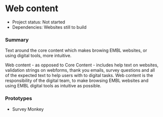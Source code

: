 # Web content

- Project status: Not started
- Dependencies: Websites still to build

### Summary

Text around the core content which makes browing EMBL websites, or using digital tools, more intuitive. 

Web content - as opposed to Core Content - includes help text on websites, validation strings on webforms, thank you emails, survey questions and all of the expected text to help users with to digital tasks. Web content is the responsibility of the digital team, to make browsing EMBL websites and using EMBL digital tools as intuitive as possible.  

### Prototypes

- Survey Monkey

